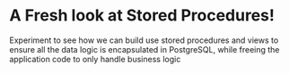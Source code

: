 # A Fresh look at Stored Procedures!

Experiment to see how we can build use stored procedures and views to ensure all the data logic is encapsulated in PostgreSQL, while freeing the application code to only handle business logic